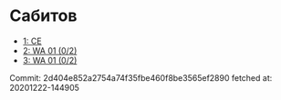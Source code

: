 # Сабитов
- [1: CE](1.md)
- [2: WA 01 (0/2)](2.md)
- [3: WA 01 (0/2)](3.md)

Commit: 2d404e852a2754a74f35fbe460f8be3565ef2890
 fetched at: 20201222-144905
